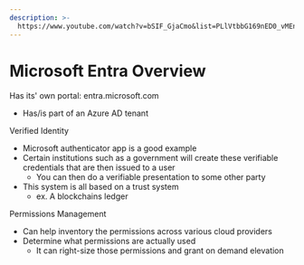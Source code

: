 ```yaml
---
description: >-
  https://www.youtube.com/watch?v=bSIF_GjaCmo&list=PLlVtbbG169nED0_vMEniWBQjSoxTsBYS3&index=44
---
```


# Microsoft Entra Overview

Has its' own portal: entra.microsoft.com

* Has/is part of an Azure AD tenant

Verified Identity

* Microsoft authenticator app is a good example
* Certain institutions such as a government will create these verifiable credentials that are then issued to a user
  * You can then do a verifiable presentation to some other party
* This system is all based on a trust system
  * ex. A blockchains ledger&#x20;

Permissions Management

* Can help inventory the permissions across various cloud providers
* Determine what permissions are actually used
  * It can right-size those permissions and grant on demand elevation

